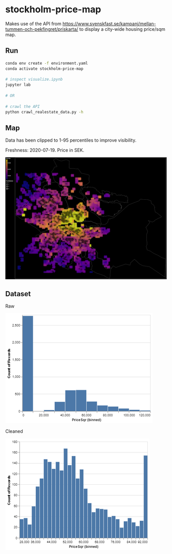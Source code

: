 stockholm-price-map
======

Makes use of the API from https://www.svenskfast.se/kampanj/mellan-tummen-och-pekfingret/priskarta/ to display a city-wide housing price/sqm map.

Run
------

```bash
conda env create -f environment.yaml
conda activate stockholm-price-map

# inspect visualize.ipynb
jupyter lab

# OR

# crawl the API
python crawl_realestate_data.py -h
```

Map
------

Data has been clipped to 1-95 percentiles to improve visibility.

Freshness: 2020-07-19. Price in SEK.

![Price Map](./static/price_map.png)

Dataset
------

Raw

![Raw Dataset](./static/raw_dataset.png)

Cleaned

![Cleaned Dataset](./static/cleaned_dataset.png)
